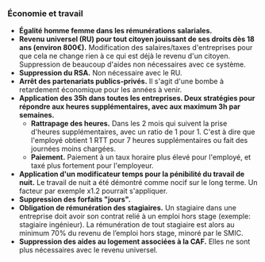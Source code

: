 ### Économie et travail

* **Égalité homme femme dans les rémunérations salariales.**
* **Revenu universel (RU) pour tout citoyen jouissant de ses droits dès 18 ans (environ 800€).** Modification des salaires/taxes d'entreprises pour que cela ne change rien à ce qui est déjà le revenu d'un citoyen. Suppression de beaucoup d'aides non nécessaires avec ce système.
* **Suppression du RSA.** Non nécessaire avec le RU.
* **Arrêt des partenariats publics-privés.** Il s'agit d'une bombe à retardement économique pour les années à venir.
* **Application des 35h dans toutes les entreprises. Deux stratégies pour répondre aux heures supplémentaires, avec aux maximum 3h par semaines.**
  * **Rattrapage des heures.** Dans les 2 mois qui suivent la prise d'heures supplémentaires, avec un ratio de 1 pour 1. C'est à dire que l'employé obtient 1 RTT pour 7 heures supplémentaires ou fait des journées moins chargées.
  * **Paiement.** Paiement à un taux horaire plus élevé pour l'employé, et taxé plus fortement pour l'employeur.
* **Application d'un modificateur temps pour la pénibilité du travail de nuit.** Le travail de nuit a été démontré comme nocif sur le long terme. Un facteur par exemple x1.2 pourrait s'appliquer.
* **Suppression des forfaits "jours".**
* **Obligation de rémunération des stagiaires.** Un stagiaire dans une entreprise doit avoir son contrat relié à un emploi hors stage (exemple: stagiaire ingénieur). La rémunération de tout stagiaire est alors au minimum 70% du revenu de l’emploi hors stage, minoré par le SMIC.
* **Suppression des aides au logement associées à la CAF.** Elles ne sont plus nécessaires avec le revenu universel.

